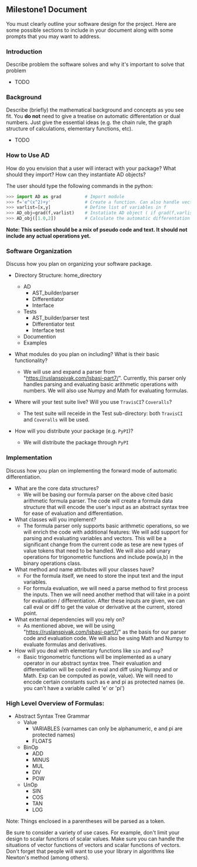 ## Milestone1 Document
You must clearly outline your software design for the project.  Here are some possible sections to
include in your document along with some prompts that you may want to address.

### Introduction
Describe problem the software solves and why it's important to solve that problem
 - TODO

### Background
Describe (briefly) the mathematical background and concepts as you see fit.  You **do not** need to
give a treatise on automatic differentation or dual numbers.  Just give the essential ideas (e.g.
the chain rule, the graph structure of calculations, elementary functions, etc).
 - TODO
 
### How to Use AD
How do you envision that a user will interact with your package?  What should they import?  How can
they instantiate AD objects?

The user should type the following commands in the python:
```python
>>> import AD as grad         # Import module
>>> f='e^(x^2)+y'             # Create a function. Can also handle vector functions: f = '2*x*y,x^2' varlist=[x,y]
>>> varlist=[x,y]             # Define list of variables in f
>>> AD_obj=grad(f,varlist)    # Instatiate AD object ( if grad(f,varlist) can't parse f as a valid function raise exception)
>>> AD_obj([1.0,2])           # Calculate the automatic differentation at x=1.0 and y=2.0 (only if len(list)=len(varlist))
```

**Note: This section should be a mix of pseudo code and text.  It should not include any actual
operations yet.**

### Software Organization
Discuss how you plan on organizing your software package.
* Directory Structure:
home_directory
  - AD 
    - AST_builder/parser
    - Differentiator
    - Interface
  - Tests
    - AST_builder/parser test
    - Differentiator test
    - Interface test
  - Documention
  - Examples
  
* What modules do you plan on including?  What is their basic functionality?
  - We will use and expand a parser from "https://ruslanspivak.com/lsbasi-part7/". Currently, this parser only handles parsing and evaluating basic arithmetic operations with numbers. We will also use Numpy and Math for evaluating formulas.

* Where will your test suite live?  Will you use `TravisCI`? `Coveralls`?
  - The test suite will receide in the Test sub-directory: both `TravisCI` and `Coveralls` will be used.
  
* How will you distribute your package (e.g. `PyPI`)?
  - We will distribute the package through `PyPI`

### Implementation
Discuss how you plan on implementing the forward mode of automatic differentiation.
* What are the core data structures?
  - We will be basing our formula parser on the above cited basic arithmetic formula parser. The code will create a formula data structure that will encode the user's input as an abstract syntax tree for ease of evaluation and differentiation.
* What classes will you implement?
  - The formula parser only supports basic arithmetic operations, so we will enrich the code with additional features: We will add support for parsing and evaluating variables and vectors. This will be a significant change from the current code as tese are new types of value tokens that need to be handled. We will also add unary operations for trigonometric functions and include pow(a,b) in the binary operations class.
* What method and name attributes will your classes have?
  - For the formula itself, we need to store the input text and the input variables.
  - For formula evaluation, we will need a parse method to first process the inputs. Then we will need another method that will take in a point for evaluation / differentiation. After these inputs are given, we can call eval or diff to get the value or derivative at the current, stored point.
* What external dependencies will you rely on?
  - As mentioned above, we will be using "https://ruslanspivak.com/lsbasi-part7/" as the basis for our parser code and evaluation code. We will also be using Math and Numpy to evaluate formulas and derivatives.
* How will you deal with elementary functions like `sin` and `exp`?
  - Basic trigonometric functions will be implemented as a unary operator in our abstract syntax tree. Their evaluation and differentiation will be coded in eval and diff using Numpy and or Math. Exp can be computed as pow(e, value). We will need to encode certain constants such as e and pi as protected names (ie. you can't have a variable called 'e' or 'pi')
  
### High Level Overview of Formulas:
* Abstract Syntax Tree Grammar
  - Value
    - VARIABLES (varnames can only be alphanumeric, e and pi are protected names)
    - FLOATS
  - BinOp
    - ADD
    - MINUS
    - MUL
    - DIV
    - POW
  - UnOp
    - SIN
    - COS
    - TAN
    - LOG
    
Note: Things enclosed in a parentheses will be parsed as a token. 

Be sure to consider a variety of use cases.  For example, don't limit your design to scalar
functions of scalar values.  Make sure you can handle the situations of vector functions of vectors and
scalar functions of vectors.  Don't forget that people will want to use your library in algorithms
like Newton's method (among others).
